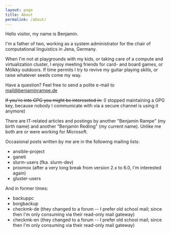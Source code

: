 ```yaml
---
layout: page
title: About
permalink: /about/
---
```


Hello visitor, my name is Benjamin.

I'm a father of two, working as a system administrator for the chair of computational linguistics in Jena, Germany.

When I'm not at playgrounds with my kids, or taking care of a compute and virtualization cluster, I enjoy meeting friends for card- and board games, or Mölkky outdoors.
If time permits I try to revive my guitar playing skills, or raise whatever seeds come my way.

Have a question? Feel free to send a polite e-mail to mail@benjaminrampe.de

~~If you're into GPG you might be intereseted in:~~ (I stopped maintaining a GPG key, because nobody I communicate with via a secure channel is using it anymore)

There are IT-related articles and postings by another "Benjamin Rampe" (my birth name) and another "Benjamin Redling" (my current name). 
Unlike me both are or were working for Microsoft.

Occasional posts written by me are in the following mailing lists:
- ansible-project
- ganeti
- slurm-users (fka. slurm-dev)
- proxmox (after a very long break from version 2.x to 6.0, I'm interested again)
- gluster-users

And in former times:
- backuppc
- borgbackup
- checkmk-de (they changed to a forum -- I prefer old school mail; since then I'm only consuming via their read-only mail gateway)
- checkmk-en (they changed to a forum -- I prefer old school mail; since then I'm only consuming via their read-only mail gateway)
